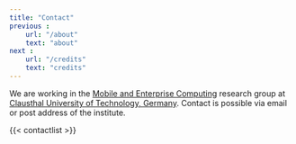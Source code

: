 ```yaml
---
title: "Contact"
previous :
    url: "/about"
    text: "about"
next :
    url: "/credits"
    text: "credits"    
---
```


We are working in the [Mobile and Enterprise Computing](http://meclab.in.tu-clausthal.de/) research group at [Clausthal University of Technology, Germany](http://tu-clausthal.de). Contact is possible via email or post address of the institute.

{{< contactlist >}}
